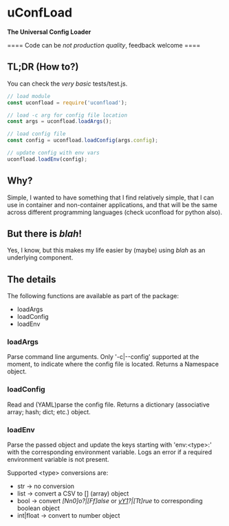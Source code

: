 # uConfLoad
**The Universal Config Loader**

==== Code can be _not production quality_, feedback welcome ====

## TL;DR (How to?)
You can check the _very basic_ tests/test.js.
```js
// load module
const uconfload = require('uconfload');

// load -c arg for config file location
const args = uconfload.loadArgs();

// load config file
const config = uconfload.loadConfig(args.config);

// update config with env vars
uconfload.loadEnv(config);

```

## Why?
Simple, I wanted to have something that I find relatively simple, that I can use in container and non-container applications, and that will be the same across different programming languages (check uconfload for python also).

## But there is _blah_!
Yes, I know, but this makes my life easier by (maybe) using _blah_ as an underlying component.

## The details
The following functions are available as part of the package:
- loadArgs
- loadConfig
- loadEnv

### loadArgs
Parse command line arguments. Only '-c|--config' supported at the moment, to indicate where the config file is located.
Returns a Namespace object.

### loadConfig
Read and (YAML)parse the config file.
Returns a dictionary (associative array; hash; dict; etc.) object.

### loadEnv
Parse the passed object and update the keys starting with 'env:\<type\>:' with the corresponding environment variable.
Logs an error if a required environment variable is not present.

Supported \<type\> conversions are:
- str -> no conversion
- list -> convert a CSV to [] (array) object
- bool -> convert _[Nn0]o?|[Ff]alse_ or _[yY1](es)?|[Tt]rue_ to corresponding boolean object
- int|float -> convert to number object
